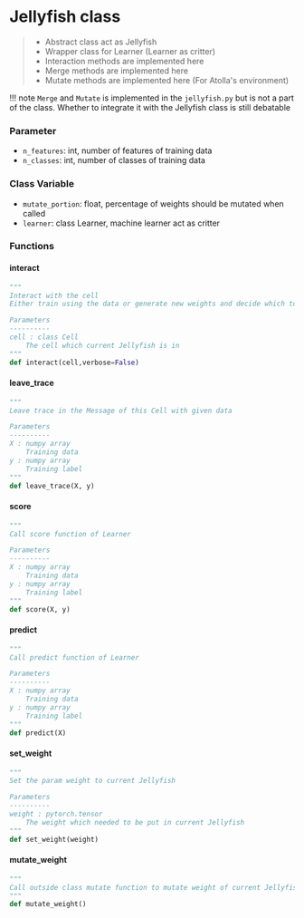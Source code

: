 # Jellyfish class
> - Abstract class act as Jellyfish
> - Wrapper class for Learner (Learner as critter)
> - Interaction methods are implemented here
> - Merge methods are implemented here
> - Mutate methods are implemented here (For Atolla's environment)

!!! note
    `Merge` and `Mutate` is implemented in the `jellyfish.py` but is not a part of the class. Whether to integrate it with the Jellyfish class is still debatable
### Parameter
- `n_features`: int, number of features of training data 
- `n_classes`: int, number of classes of training data 

### Class Variable
- `mutate_portion`: float, percentage of weights should be mutated when called 
- `learner`: class Learner, machine learner act as critter

### Functions
#### interact
```py
"""
Interact with the cell
Either train using the data or generate new weights and decide which to store

Parameters
----------
cell : class Cell
    The cell which current Jellyfish is in  
""" 
def interact(cell,verbose=False)
```

#### leave_trace
```py
"""
Leave trace in the Message of this Cell with given data

Parameters
----------
X : numpy array
    Training data 
y : numpy array
    Training label  
""" 
def leave_trace(X, y)
```

#### score
```py
"""
Call score function of Learner

Parameters
----------
X : numpy array
    Training data 
y : numpy array
    Training label  
""" 
def score(X, y)
```

#### predict
```py
"""
Call predict function of Learner

Parameters
----------
X : numpy array
    Training data 
y : numpy array
    Training label  
""" 
def predict(X)
```

#### set_weight
```py
"""
Set the param weight to current Jellyfish

Parameters
----------
weight : pytorch.tensor
    The weight which needed to be put in current Jellyfish
""" 
def set_weight(weight)
```

#### mutate_weight
```py
"""
Call outside class mutate function to mutate weight of current Jellyfish
""" 
def mutate_weight()
```